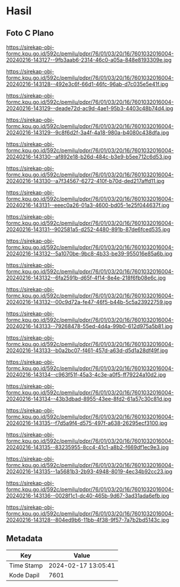 # Hasil

## Foto C Plano

https://sirekap-obj-formc.kpu.go.id/592c/pemilu/pdpr/76/01/03/20/16/7601032016004-20240216-143127--9fb3aab6-2314-46c0-a05a-848e8193309e.jpg

https://sirekap-obj-formc.kpu.go.id/592c/pemilu/pdpr/76/01/03/20/16/7601032016004-20240216-143128--492e3c6f-66d1-46fc-96ab-d7c035e5e41f.jpg

https://sirekap-obj-formc.kpu.go.id/592c/pemilu/pdpr/76/01/03/20/16/7601032016004-20240216-143129--deade72d-ac9d-4ae1-95b3-4403c48b74d4.jpg

https://sirekap-obj-formc.kpu.go.id/592c/pemilu/pdpr/76/01/03/20/16/7601032016004-20240216-143129--9c8f6d2f-3a4f-4a18-980a-b4080c438dfa.jpg

https://sirekap-obj-formc.kpu.go.id/592c/pemilu/pdpr/76/01/03/20/16/7601032016004-20240216-143130--af892e18-b26d-484c-b3e9-b5ee712c6d53.jpg

https://sirekap-obj-formc.kpu.go.id/592c/pemilu/pdpr/76/01/03/20/16/7601032016004-20240216-143130--a7f34567-6272-410f-b70d-ded217affd11.jpg

https://sirekap-obj-formc.kpu.go.id/592c/pemilu/pdpr/76/01/03/20/16/7601032016004-20240216-143131--eeec0a26-01a3-4600-bd05-1e25f044637f.jpg

https://sirekap-obj-formc.kpu.go.id/592c/pemilu/pdpr/76/01/03/20/16/7601032016004-20240216-143131--902581a5-d252-4480-891b-87de6fced535.jpg

https://sirekap-obj-formc.kpu.go.id/592c/pemilu/pdpr/76/01/03/20/16/7601032016004-20240216-143132--5a1070be-9bc8-4b33-be39-955016e85a6b.jpg

https://sirekap-obj-formc.kpu.go.id/592c/pemilu/pdpr/76/01/03/20/16/7601032016004-20240216-143132--6fa2591b-d65f-4f14-8e4e-218f6fb08e6c.jpg

https://sirekap-obj-formc.kpu.go.id/592c/pemilu/pdpr/76/01/03/20/16/7601032016004-20240216-143132--00c9d72a-fe47-46f5-b44b-5c5a23922759.jpg

https://sirekap-obj-formc.kpu.go.id/592c/pemilu/pdpr/76/01/03/20/16/7601032016004-20240216-143133--79268478-55ed-4d4a-99b0-612d975a5b81.jpg

https://sirekap-obj-formc.kpu.go.id/592c/pemilu/pdpr/76/01/03/20/16/7601032016004-20240216-143133--b0a2bc07-f461-457d-a63d-d5d1a28df49f.jpg

https://sirekap-obj-formc.kpu.go.id/592c/pemilu/pdpr/76/01/03/20/16/7601032016004-20240216-143134--c963f51f-45a3-4c3e-a0f5-ff79224a10d2.jpg

https://sirekap-obj-formc.kpu.go.id/592c/pemilu/pdpr/76/01/03/20/16/7601032016004-20240216-143134--43b3dbad-8955-43ee-8fd2-61a57c30c81d.jpg

https://sirekap-obj-formc.kpu.go.id/592c/pemilu/pdpr/76/01/03/20/16/7601032016004-20240216-143135--f7d5a9f4-d575-497f-a638-26295ecf3100.jpg

https://sirekap-obj-formc.kpu.go.id/592c/pemilu/pdpr/76/01/03/20/16/7601032016004-20240216-143135--83235955-8cc4-41c1-a8b2-f669df1ec9e3.jpg

https://sirekap-obj-formc.kpu.go.id/592c/pemilu/pdpr/76/01/03/20/16/7601032016004-20240216-143135--1a5681b3-2b93-4948-8019-4ec34b92cc23.jpg

https://sirekap-obj-formc.kpu.go.id/592c/pemilu/pdpr/76/01/03/20/16/7601032016004-20240216-143136--0028f1c1-dc40-465b-9d67-3ad31ada6efb.jpg

https://sirekap-obj-formc.kpu.go.id/592c/pemilu/pdpr/76/01/03/20/16/7601032016004-20240216-143128--804ed9b6-11bb-4f38-9f57-7a7b2bd5143c.jpg


## Metadata

| Key        | Value               |
| ---------- | ------------------- |
| Time Stamp | 2024-02-17 13:05:41 |
| Kode Dapil | 7601                |



